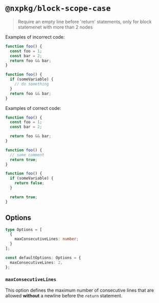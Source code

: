 # `@nxpkg/block-scope-case`

> Require an empty line before 'return' statements, only for block statemenet with more than 2 nodes

Examples of incorrect code:

```ts
function foo() {
  const foo = 1;
  const bar = 2;
  return foo && bar;
}
```

```ts
function foo() {
  if (someVariable) {
    // do something
  }
  return foo && bar;
}
```

Examples of correct code:

```ts
function foo() {
  const foo = 1;
  const bar = 2;

  return foo && bar;
}
```

```ts
function foo() {
  // some comment
  return true;
}
```

```ts
function foo() {
  if (someVariable) {
    return false;
  }

  return true;
}
```

## Options

```ts
type Options = [
  {
    maxConsecutiveLines: number;
  }
];

const defaultOptions: Options = {
  maxConsecutiveLines: 2,
};
```

### `maxConsecutiveLines`

This option defines the maximum number of consecutive lines that are allowed **without** a newline before the
`return` statement.
